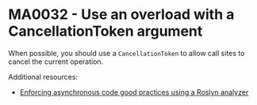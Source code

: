 # MA0032 - Use an overload with a CancellationToken argument

When possible, you should use a `CancellationToken` to allow call sites to cancel the current operation.

Additional resources:
- [Enforcing asynchronous code good practices using a Roslyn analyzer](https://www.meziantou.net/enforcing-asynchronous-code-good-practices-using-a-roslyn-analyzer.htm)

